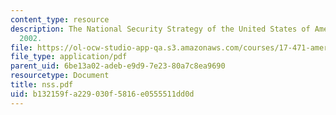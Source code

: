 ```yaml
---
content_type: resource
description: The National Security Strategy of the United States of America, September
  2002.
file: https://ol-ocw-studio-app-qa.s3.amazonaws.com/courses/17-471-american-national-security-policy-fall-2002/b132159fa229030f5816e0555511dd0d_nss.pdf
file_type: application/pdf
parent_uid: 6be13a02-adeb-e9d9-7e23-80a7c8ea9690
resourcetype: Document
title: nss.pdf
uid: b132159f-a229-030f-5816-e0555511dd0d
---
```

